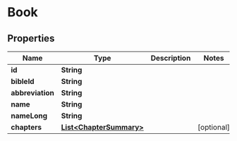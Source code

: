 

# Book


## Properties

Name | Type | Description | Notes
------------ | ------------- | ------------- | -------------
**id** | **String** |  | 
**bibleId** | **String** |  | 
**abbreviation** | **String** |  | 
**name** | **String** |  | 
**nameLong** | **String** |  | 
**chapters** | [**List&lt;ChapterSummary&gt;**](ChapterSummary.md) |  |  [optional]




